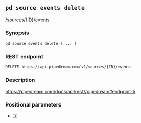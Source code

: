 ## `pd source events delete`

/sources/{ID}/events

### Synopsis

    pd source events delete [ ... ]

### REST endpoint

    DELETE https://api.pipedream.com/v1/sources/{ID}/events

### Description

https://pipedream.com/docs/api/rest//pipedream#endpoint-5

### Positional parameters

* `ID`

